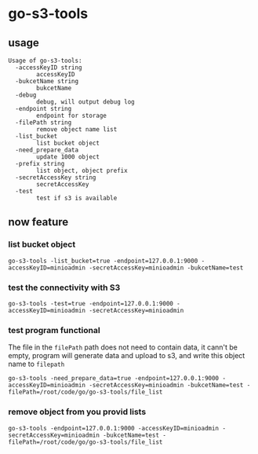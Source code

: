 # go-s3-tools
## usage
```
Usage of go-s3-tools:
  -accessKeyID string
        accessKeyID
  -bukcetName string
        bukcetName
  -debug
        debug, will output debug log
  -endpoint string
        endpoint for storage
  -filePath string
        remove object name list
  -list_bucket
        list bucket object
  -need_prepare_data
        update 1000 object
  -prefix string
        list object, object prefix
  -secretAccessKey string
        secretAccessKey
  -test
        test if s3 is available
```

## now feature
### list bucket object
 ```
 go-s3-tools -list_bucket=true -endpoint=127.0.0.1:9000 -accessKeyID=minioadmin -secretAccessKey=minioadmin -bukcetName=test
 ```

### test the connectivity with S3
 ```
 go-s3-tools -test=true -endpoint=127.0.0.1:9000 -accessKeyID=minioadmin -secretAccessKey=minioadmin
 ```

### test program functional
The file in the `filePath` path does not need to contain data, it cann't be empty,
program will generate data and upload to s3, and write this object name to `filepath`
```
go-s3-tools -need_prepare_data=true -endpoint=127.0.0.1:9000 -accessKeyID=minioadmin -secretAccessKey=minioadmin -bukcetName=test -filePath=/root/code/go/go-s3-tools/file_list
```

### remove object from you provid lists
```
go-s3-tools -endpoint=127.0.0.1:9000 -accessKeyID=minioadmin -secretAccessKey=minioadmin -bukcetName=test -filePath=/root/code/go/go-s3-tools/file_list
```